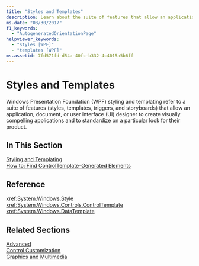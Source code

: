 ```yaml
---
title: "Styles and Templates"
description: Learn about the suite of features that allow an application, document, or user interface (UI) designer to create visually compelling applications in WPF.
ms.date: "03/30/2017"
f1_keywords: 
  - "AutogeneratedOrientationPage"
helpviewer_keywords: 
  - "styles [WPF]"
  - "templates [WPF]"
ms.assetid: 7fd571fd-d54a-40fc-b332-4c4015a5b6ff
---
```

# Styles and Templates
Windows Presentation Foundation (WPF) styling and templating refer to a suite of features (styles, templates, triggers, and storyboards) that allow an application, document, or user interface (UI) designer to create visually compelling applications and to standardize on a particular look for their product.  
  
## In This Section  
 [Styling and Templating](styles-templates-overview.md)  
  [How to: Find ControlTemplate-Generated Elements](how-to-find-controltemplate-generated-elements.md)  
  
## Reference  
 <xref:System.Windows.Style>  
  <xref:System.Windows.Controls.ControlTemplate>  
  <xref:System.Windows.DataTemplate>  
  
## Related Sections  
 [Advanced](../advanced/index.md)  
  [Control Customization](control-customization.md)  
  [Graphics and Multimedia](../graphics-multimedia/index.md)
